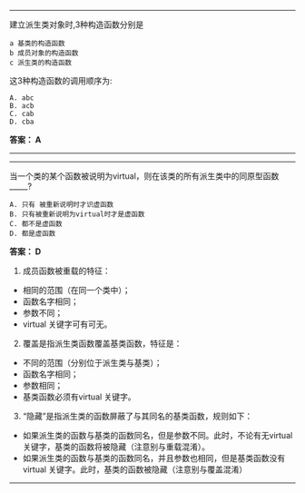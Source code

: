 ***
建立派生类对象时,3种构造函数分别是
```
a 基类的构造函数
b 成员对象的构造函数
c 派生类的构造函数
```
这3种构造函数的调用顺序为:

```
A. abc
B. acb
C. cab
D. cba
```

**答案： A**
***


***
当一个类的某个函数被说明为virtual，则在该类的所有派生类中的同原型函数_____?
```
A. 只有 被重新说明时才识虚函数
B. 只有被重新说明为virtual时才是虚函数
C. 都不是虚函数
D. 都是虚函数
```

**答案： D**

1. 成员函数被重载的特征：
  - 相同的范围（在同一个类中）；
  - 函数名字相同；
  - 参数不同；
  - virtual 关键字可有可无。
2. 覆盖是指派生类函数覆盖基类函数，特征是：
  - 不同的范围（分别位于派生类与基类）；
  - 函数名字相同；
  - 参数相同；
  - 基类函数必须有virtual 关键字。
3. “隐藏”是指派生类的函数屏蔽了与其同名的基类函数，规则如下：
  - 如果派生类的函数与基类的函数同名，但是参数不同。此时，不论有无virtual关键字，基类的函数将被隐藏（注意别与重载混淆）。
  - 如果派生类的函数与基类的函数同名，并且参数也相同，但是基类函数没有virtual 关键字。此时，基类的函数被隐藏（注意别与覆盖混淆）

***

